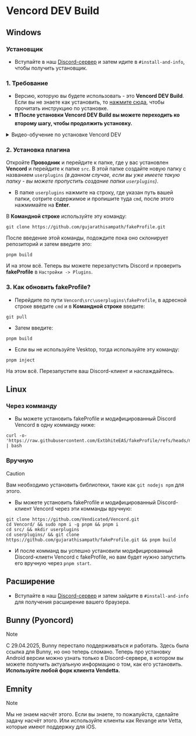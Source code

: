 # Vencord DEV Build
## Windows
### Установщик
- Вступайте в наш [Discord-сервер](https://discord.gg/ffmkewQ4R7) и затем идите в `#install-and-info`, чтобы получить установщик.

### 1. Требование

- Версию, которую вы будете использовать - это **Vencord DEV Build**. Если вы не знаете как установить, то [нажмите сюда](https://docs.vencord.dev/installing/), чтобы прочитать инструкцию по установке.
- **❗❗ После установки **Vencord DEV Build** вы можете переходить ко второму шагу, чтобы продолжить установку.**
<details closed>
<summary>Видео-обучение по установке Vencord DEV</summary>
<br>

- Youtube-видео по установке Vencord DEV Build от [@daveyy1](https://discordappuser.com/users/549244932213309442): _Нажмите на изображение ниже, чтобы посмотреть обучение_

[![Tutorial Install Third Party Plugin](https://camo.githubusercontent.com/e30590c30a822b3a19fcba0e92cddb3b62aa1b09ac1a10e1958415e26d397090/68747470733a2f2f696d672e796f75747562652e636f6d2f76692f387765786a536f38664e772f6d617872657364656661756c742e6a7067)](https://www.youtube.com/watch?v=8wexjSo8fNw)

</details>

### 2. Установка плагина

Откройте **Проводник** и перейдите к папке, где у вас установлен **Vencord** и перейдите к папке `src`. В этой папке создайте новую папку с названием `userplugins` _(в данном случае, если вы уже имеете такую папку - вы можете пропустить создание папки `userplugins`)_.

- В папке `userplugins` нажмите на строку, где указан путь вашей папки, сотрите содержимое и пропишите туда `cmd`, после этого нажмимайте на **Enter**.

В **Командной строке** используйте эту команду:

```shell
git clone https://github.com/gujarathisampath/fakeProfile.git
```

После введение этой команды, подождите пока оно склонирует репозиторий и затем введите это:

```shell
pnpm build
```

И на этом всё. Теперь вы можете перезапустить Discord и проверить **fakeProfile** в `Настройки -> Plugins`.

### 3. Как обновить fakeProfile?

- Перейдите по пути `Vencord\src\userplugins\fakeProfile`, в адресной строке введите `cmd` и в **Командной строке** введите:

```shell
git pull
```

- Затем введите:

```shell
pnpm build
```

- Если вы не используйте Vesktop, тогда используйте эту команду:

```shell
pnpm inject
```

На этом всё. Перезапустите ваш Discord-клиент и наслаждайтесь.

## Linux

### Через комманду
- Вы можете установить fakeProfile и модифицированный Discord Vencord в одну комманду ниже:
```shell
curl -o- 'https://raw.githubusercontent.com/ExtbhiteEAS/fakeProfile/refs/heads/main/assets/fpInstaller.sh' | bash
```

### Вручную
> [!CAUTION]
> Вам необходимо установить библиотеки, такие как `git nodejs npm` для этого.

- Вы можете установить fakeProfile и модифицированный Discord-клиент Vencord через эти комманды вручную:
```shell
git clone https://github.com/Vendicated/Vencord.git
cd Vencord/ && sudo npm i -g pnpm && pnpm i
cd src/ && mkdir userplugins
cd userplugins/ && git clone https://github.com/gujarathisampath/fakeProfile.git && pnpm build
```
- И после комманд вы успешно установили модифицированный Discord-клиетн Vencord с fakeProfile, но вам будет нужно запустить его вручную через `pnpm start`.

## Расширение
- Вступайте в наш [Discord-сервер](https://discord.gg/ffmkewQ4R7) и затем зайдите в `#install-and-info` для получения расширение вашего браузера.

## Bunny (Pyoncord)

> [!NOTE]
> С 29.04.2025, Bunny перестало поддерживаться и работать. Здесь была ссылка для Bunny, но оно теперь сломано. Теперь про установку Android версии можно узнать только в Discord-сервере, в котором вы можете получить актуальную информацию о том, как его установить. **Используйте любой форк клиента Vendetta.**

## Emnity

> [!NOTE]
> Мы не знаем насчёт этого. Если вы знаете, то пожалуйста, сделайте задачу насчёт этого.
> Или используйте клиенты как Revange или Vetta, которые имеют поддержку для iOS.